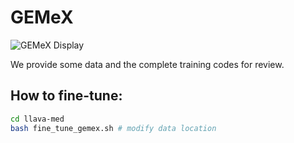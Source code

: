 # GEMeX

![GEMeX Display](assets/gemex.gif)


We provide some data and the complete training codes for review.

## How to fine-tune:
```bash
cd llava-med
bash fine_tune_gemex.sh # modify data location
```
